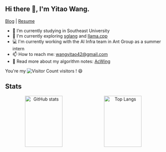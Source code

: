## Hi there 👋, I'm Yitao Wang.

[Blog](https://yitaonote.com) | [Resume](https://yitaonote.com)

- 🏫 I’m currently studying in Southeast University
- 💬 I'm currently exploring [sglang](https://github.com/sgl-project/sglang) and [llama.cpp](https://github.com/ggerganov/llama.cpp)
- 💻 I'm currently working with the AI Infra team in Ant Group as a summer intern
- 📫 How to reach me: wangyitao42@gmail.com
- 📝 Read more about my algorithm notes: [AcWing](https://www.acwing.com/user/myspace/index/94631/)


You're my ![Visitor Count](https://profile-counter.glitch.me/walker-ai/count.svg) visitors ! 😄

## Stats


<div align="center">
  <img src="https://github-readme-stats.vercel.app/api?username=walker-ai&show_icons=true&theme=transparent" alt="GitHub stats" width="49%" height="165px" style="margin-right: 1%;" />
  <img src="https://github-readme-stats.vercel.app/api/top-langs/?username=walker-ai&layout=compact&exclude_repo=walker-ai.github.io,AutoGPT-demo,YOLACT-EfficientNet,Intelligent-Transportation-Platform" alt="Top Langs" width="49%" height="165px" />
</div>



